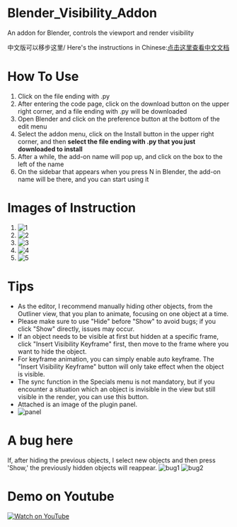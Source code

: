 # Blender_Visibility_Addon
An addon for Blender, controls the viewport and render visibility

中文版可以移步这里/ Here's the instructions in Chinese:[点击这里查看中文文档](README_CN.md)

# How To Use
1. Click on the file ending with .py
2. After entering the code page, click on the download button on the upper right corner, and a file ending with .py will be downloaded
3. Open Blender and click on the preference button at the bottom of the edit menu
4. Select the addon menu, click on the Install button in the upper right corner, and then **select the file ending with .py that you just downloaded to install**
5. After a while, the add-on name will pop up, and click on the box to the left of the name
6. On the sidebar that appears when you press N in Blender, the add-on name will be there, and you can start using it

# Images of Instruction
1. ![1](https://github.com/user-attachments/assets/64589ba4-6364-4474-a594-3a24dfd922a7)
2. ![2](https://github.com/user-attachments/assets/c4f2403b-35e0-42c2-8187-300587da1549)
3. ![3](https://github.com/user-attachments/assets/6bf58a6f-d924-4632-833e-9aab6c0909c2)
4. ![4](https://github.com/user-attachments/assets/7d56364a-972a-4048-8bf2-d3563ce71b60)
5. ![5](https://github.com/user-attachments/assets/c9126593-2695-414a-b581-4bee1e7b76d5)

# Tips
- As the editor, I recommend manually hiding other objects, from the Outliner view, that you plan to animate, focusing on one object at a time.
- Please make sure to use "Hide" before "Show" to avoid bugs; if you click "Show" directly, issues may occur.
- If an object needs to be visible at first but hidden at a specific frame, click "Insert Visibility Keyframe" first, then move to the frame where you want to hide the object.
- For keyframe animation, you can simply enable auto keyframe. The "Insert Visibility Keyframe" button will only take effect when the object is visible.
- The sync function in the Specials menu is not mandatory, but if you encounter a situation which an object is invisible in the view but still visible in the render, you can use this button.
- Attached is an image of the plugin panel.
- ![panel](https://github.com/user-attachments/assets/06d6e2d5-d9b8-4a26-b2f5-63ec73a0f947)


# A bug here
If, after hiding the previous objects, I select new objects and then press 'Show,' the previously hidden objects will reappear.
![bug1](https://github.com/user-attachments/assets/7987077b-b44b-4ede-96fe-c3ed06a7a73e)
![bug2](https://github.com/user-attachments/assets/4e4039e8-3f0e-4419-b3c7-1b166fec0969)

# Demo on Youtube
[![Watch on YouTube](https://img.youtube.com/vi/-M0sVv4fPIs/0.jpg)](https://www.youtube.com/watch?v=-M0sVv4fPIs)

